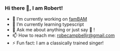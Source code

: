 ### Hi there 👋, I am Robert!

<!--
**robecampbelljr/robecampbelljr** is a ✨ _special_ ✨ repository because its `README.md` (this file) appears on your GitHub profile.

Here are some ideas to get you started:
-->

- 🔭 I’m currently working on [famBAM]
- 🌱 I’m currently learning typescript
- 💬 Ask me about anything or just say 👋 !
- 📫 How to reach me: robecampbelljr@gmail.com
- ⚡ Fun fact: I am a classically trained singer!

[famBAM]: https://github.com/robecampbelljr/fambam

